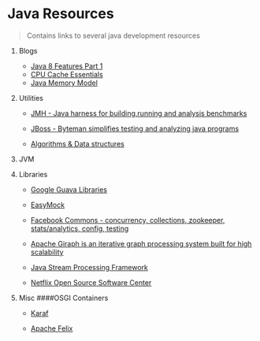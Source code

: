 Java Resources
===============
> Contains links to several java development resources


1. Blogs
   - [Java 8 Features Part 1](http://blog.credera.com/technology-insights/java/java-8-part-1-lamdas-streams-functional-interfaces/)
   - [CPU Cache Essentials](http://meta-x86.blogspot.com/)
   - [Java Memory Model](http://www.infoq.com/articles/The-OpenJDK9-Revised-Java-Memory-Model)

2. Utilities
   - [JMH - Java harness for building,running and analysis benchmarks](http://openjdk.java.net/projects/code-tools/jmh/)

   - [JBoss - Byteman simplifies testing and analyzing java programs](http://byteman.jboss.org/) 
   
   - [Algorithms & Data structures](http://introcs.cs.princeton.edu/java/40algorithms/)
   

3. JVM

4. Libraries
   
   - [Google Guava Libraries](https://code.google.com/p/guava-libraries/)


   - [EasyMock](http://easymock.org/user-guide.html)
   

   - [Facebook Commons - concurrency, collections, zookeeper, stats/analytics, config, testing](http://easymock.org/user-guide.html)
   
   - [Apache Giraph is an iterative graph processing system built for high scalability](http://giraph.apache.org/)
   
   
   - [Java Stream Processing Framework](http://www.jwall.org/streams/)
   

   - [Netflix Open Source Software Center](http://netflix.github.io/#repo)
   


5. Misc
    ####OSGI Containers  
    - [Karaf](http://karaf.apache.org/)

    - [Apache Felix](http://felix.apache.org/)
    
  
